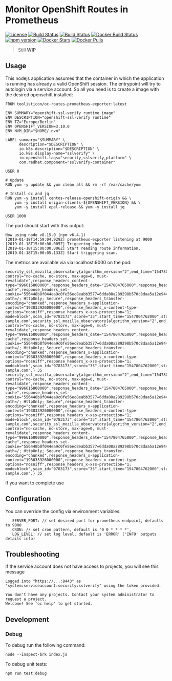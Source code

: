 # Monitor OpenShift Routes in Prometheus

[![License](https://img.shields.io/github/license/mashape/apistatus.svg)](LICENSE)
[![Build Status](https://travis-ci.org/toolisticon/oc-routes-prometheus-exporter.svg?branch=master)](https://travis-ci.org/toolisticon/oc-routes-prometheus-exporter)
[![Build Status](https://jenkins.holisticon.de/buildStatus/icon?job=toolisticon/oc-routes-prometheus-exporter/master)](https://jenkins.holisticon.de/blue/organizations/jenkins/toolisticon%2Foc-routes-prometheus-exporter/branches/)
[![Docker Build Status](https://img.shields.io/docker/build/toolisticon/oc-routes-prometheus-exporter.svg)](https://hub.docker.com/r/toolisticon/oc-routes-prometheus-exporter/)
[![npm version](https://badge.fury.io/js/%40toolisticon%2Foc-routes-prometheus-exporter.svg)](https://badge.fury.io/js/%40toolisticon%2Foc-routes-prometheus-exporter)
[![Docker Stars](https://img.shields.io/docker/stars/toolisticon/oc-routes-prometheus-exporter.svg)](https://hub.docker.com/r/toolisticon/oc-routes-prometheus-exporter/)
[![Docker Pulls](https://img.shields.io/docker/pulls/toolisticon/oc-routes-prometheus-exporter.svg)](https://hub.docker.com/r/toolisticon/oc-routes-prometheus-exporter/)

> Still **WIP**


## Usage

This nodejs application assumes that the container in which the application is running has already a valid OpenShift session. The entrypoint will try to autologin via a service account.
So all you need is to create a image with the desired openschift installed:


```
FROM toolisticon/oc-routes-prometheus-exporter:latest

ENV SUMMARY="openshift-ssl-verify runtime image"
ENV DESCRIPTION="openshift-ssl-verify runtime"
ENV TZ="Europe/Berlin"
ENV OPENSHIFT_VERSION=3.10.0
ENV NVM_DIR="$HOME/.nvm"

LABEL summary="$SUMMARY" \
      description="$DESCRIPTION" \
      io.k8s.description="$DESCRIPTION" \
      io.k8s.display-name="sslverify" \
      io.openshift.tags="security,sslverify,platform" \
      com.redhat.component="sslverify-container"

USER 0

# Update
RUN yum -y update && yum clean all && rm -rf /var/cache/yum

# Install oc and jq
RUN yum -y install centos-release-openshift-origin && \
    yum -y install origin-clients-${OPENSHIFT_VERSION} && \
    yum -y install epel-release && yum -y install jq

USER 1000
```

The pod should start with this output:
```
Now using node v8.15.0 (npm v6.4.1)
[2019-01-18T14:59:04.929Z] prometheus-exporter listening at 9000
[2019-01-18T15:00:00.005Z] Triggering check
[2019-01-18T15:00:00.006Z] Start reading route information.
[2019-01-18T15:00:05.133Z] Start triggering scan.
```
The metrics are available via via localhost:9000 on the pod:

```
security_ssl_mozilla_observatory{algorithm_version="2",end_time="1547804767000",grade="D",hidden="false",likelihood_indicator="MEDIUM",response_headers_cache-control="no-cache, no-store, max-age=0, must-revalidate",response_headers_content-type="996616800000",response_headers_date="1547804765000",response_headers_expires="946681200000",response_headers_pragma="no-cache",response_headers_set-cookie="556448b8f044ea9c0fe56ec8eabb3577=6dda08a289298b570c8daa5a12e94408; path=/; HttpOnly; Secure",response_headers_transfer-encoding="chunked",response_headers_x-application-context="193033926000000",response_headers_x-content-type-options="nosniff",response_headers_x-xss-protection="1; mode=block",scan_id="9783173",score="35",start_time="1547804762000",state="FINISHED",status_code="404",tests_failed="3",tests_passed="9",tests_quantity="12",url="sub.domain-sample.com",security_ssl_mozilla_observatory{algorithm_version="2",end_time="1547804767000",grade="D",hidden="false",likelihood_indicator="MEDIUM",response_headers_cache-control="no-cache, no-store, max-age=0, must-revalidate",response_headers_content-type="996616800000",response_headers_date="1547804765000",response_headers_expires="946681200000",response_headers_pragma="no-cache",response_headers_set-cookie="556448b8f044ea9c0fe56ec8eabb3577=6dda08a289298b570c8daa5a12e94408; path=/; HttpOnly; Secure",response_headers_transfer-encoding="chunked",response_headers_x-application-context="193033926000000",response_headers_x-content-type-options="nosniff",response_headers_x-xss-protection="1; mode=block",scan_id="9783173",score="35",start_time="1547804762000",state="FINISHED",status_code="404",tests_failed="3",tests_passed="9",tests_quantity="12",url="sub1.domain-sample.com",} 35
security_ssl_mozilla_observatory{algorithm_version="2",end_time="1547804767000",grade="D",hidden="false",likelihood_indicator="MEDIUM",response_headers_cache-control="no-cache, no-store, max-age=0, must-revalidate",response_headers_content-type="996616800000",response_headers_date="1547804765000",response_headers_expires="946681200000",response_headers_pragma="no-cache",response_headers_set-cookie="556448b8f044ea9c0fe56ec8eabb3577=6dda08a289298b570c8daa5a12e94408; path=/; HttpOnly; Secure",response_headers_transfer-encoding="chunked",response_headers_x-application-context="193033926000000",response_headers_x-content-type-options="nosniff",response_headers_x-xss-protection="1; mode=block",scan_id="9783173",score="35",start_time="1547804762000",state="FINISHED",status_code="404",tests_failed="3",tests_passed="9",tests_quantity="12",url="sub.domain-sample.com",security_ssl_mozilla_observatory{algorithm_version="2",end_time="1547804767000",grade="D",hidden="false",likelihood_indicator="MEDIUM",response_headers_cache-control="no-cache, no-store, max-age=0, must-revalidate",response_headers_content-type="996616800000",response_headers_date="1547804765000",response_headers_expires="946681200000",response_headers_pragma="no-cache",response_headers_set-cookie="556448b8f044ea9c0fe56ec8eabb3577=6dda08a289298b570c8daa5a12e94408; path=/; HttpOnly; Secure",response_headers_transfer-encoding="chunked",response_headers_x-application-context="193033926000000",response_headers_x-content-type-options="nosniff",response_headers_x-xss-protection="1; mode=block",scan_id="9783173",score="35",start_time="1547804762000",state="FINISHED",status_code="404",tests_failed="3",tests_passed="9",tests_quantity="12",url="sub2.domain-sample.com",} 35
```

If you want to complete use 

## Configuration

You can override the config via environment variables:
```
   SERVER_PORT: // set desired port for prometheus endpoint, defaults to 9000
   CRON: // set cron pattern, default is '0 0 * * * *',
   LOG_LEVEL: // set log level, default is 'ERROR' ('INFO' outputs details info)
```

## Troubleshooting

If the service account does not have access to projects, you will see this message
```
Logged into "https://...:8443" as "system:serviceaccount:security:sslverify" using the token provided.

You don't have any projects. Contact your system administrator to request a project.
Welcome! See 'oc help' to get started.
```

## Development

### Debug

To debug run the following command:
```
node --inspect-brk index.js
```

To debug unit tests:

```
npm run test:debug
```
